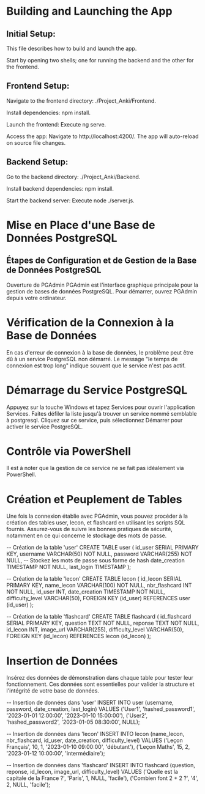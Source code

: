 # Building and Launching the App

## Initial Setup:

This file describes how to build and launch the app. 

Start by opening two shells; one for running the backend and the other for the frontend.

## Frontend Setup:

Navigate to the frontend directory: ./Project_Anki/Frontend.

Install dependencies: npm install.

Launch the frontend: Execute ng serve.

Access the app: Navigate to http://localhost:4200/. The app will auto-reload on source file changes.

## Backend Setup:

Go to the backend directory: ./Project_Anki/Backend.

Install backend dependencies: npm install.

Start the backend server: Execute node ./server.js.

# Mise en Place d'une Base de Données PostgreSQL


## Étapes de Configuration et de Gestion de la Base de Données PostgreSQL

Ouverture de PGAdmin
PGAdmin est l'interface graphique principale pour la gestion de bases de données PostgreSQL.
Pour démarrer, ouvrez PGAdmin depuis votre ordinateur.

# Vérification de la Connexion à la Base de Données

En cas d'erreur de connexion à la base de données, le problème peut être dû à un service PostgreSQL non démarré.
Le message "le temps de connexion est trop long" indique souvent que le service n'est pas actif.

# Démarrage du Service PostgreSQL

Appuyez sur la touche Windows et tapez Services pour ouvrir l'application Services.
Faites défiler la liste jusqu'à trouver un service nommé semblable à postgresql.
Cliquez sur ce service, puis sélectionnez Démarrer pour activer le service PostgreSQL.

# Contrôle via PowerShell

Il est à noter que la gestion de ce service ne se fait pas idéalement via PowerShell.

# Création et Peuplement de Tables

Une fois la connexion établie avec PGAdmin, vous pouvez procéder à la création des tables user, lecon, et flashcard en utilisant les scripts SQL fournis.
Assurez-vous de suivre les bonnes pratiques de sécurité, notamment en ce qui concerne le stockage des mots de passe.

-- Création de la table 'user'
CREATE TABLE user (
    id_user SERIAL PRIMARY KEY,
    username VARCHAR(50) NOT NULL,
    password VARCHAR(255) NOT NULL,  -- Stockez les mots de passe sous forme de hash
    date_creation TIMESTAMP NOT NULL,
    last_login TIMESTAMP
);

-- Création de la table 'lecon'
CREATE TABLE lecon (
    id_lecon SERIAL PRIMARY KEY,
    name_lecon VARCHAR(100) NOT NULL,
    nbr_flashcard INT NOT NULL,
    id_user INT,
    date_creation TIMESTAMP NOT NULL,
    difficulty_level VARCHAR(50),
    FOREIGN KEY (id_user) REFERENCES user (id_user)
);

-- Création de la table 'flashcard'
CREATE TABLE flashcard (
    id_flashcard SERIAL PRIMARY KEY,
    question TEXT NOT NULL,
    reponse TEXT NOT NULL,
    id_lecon INT,
    image_url VARCHAR(255),
    difficulty_level VARCHAR(50),
    FOREIGN KEY (id_lecon) REFERENCES lecon (id_lecon)
);


# Insertion de Données

Insérez des données de démonstration dans chaque table pour tester leur fonctionnement.
Ces données sont essentielles pour valider la structure et l'intégrité de votre base de données.

-- Insertion de données dans 'user'
INSERT INTO user (username, password, date_creation, last_login) VALUES 
('User1', 'hashed_password1', '2023-01-01 12:00:00', '2023-01-10 15:00:00'),
('User2', 'hashed_password2', '2023-01-05 08:30:00', NULL);

-- Insertion de données dans 'lecon'
INSERT INTO lecon (name_lecon, nbr_flashcard, id_user, date_creation, difficulty_level) VALUES 
('Leçon Français', 10, 1, '2023-01-10 09:00:00', 'débutant'),
('Leçon Maths', 15, 2, '2023-01-12 10:00:00', 'intermédiaire');

-- Insertion de données dans 'flashcard'
INSERT INTO flashcard (question, reponse, id_lecon, image_url, difficulty_level) VALUES 
('Quelle est la capitale de la France ?', 'Paris', 1, NULL, 'facile'),
('Combien font 2 + 2 ?', '4', 2, NULL, 'facile');

